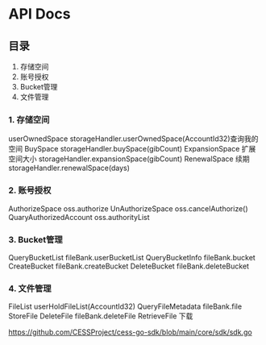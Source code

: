 # API Docs

## 目录
1. 存储空间
2. 账号授权
3. Bucket管理
4. 文件管理



### 1. 存储空间

userOwnedSpace storageHandler.userOwnedSpace(AccountId32)查询我的空间
BuySpace   storageHandler.buySpace(gibCount)
ExpansionSpace  扩展空间大小  storageHandler.expansionSpace(gibCount)
RenewalSpace 续期  storageHandler.renewalSpace(days)


### 2. 账号授权

AuthorizeSpace   oss.authorize
UnAuthorizeSpace  oss.cancelAuthorize()
QuaryAuthorizedAccount  oss.authorityList



### 3. Bucket管理

QueryBucketList   fileBank.userBucketList
QueryBucketInfo   fileBank.bucket
CreateBucket  fileBank.createBucket
DeleteBucket  fileBank.deleteBucket


### 4. 文件管理

FileList   userHoldFileList(AccountId32)
QueryFileMetadata  fileBank.file
StoreFile
DeleteFile  fileBank.deleteFile
RetrieveFile  下载




https://github.com/CESSProject/cess-go-sdk/blob/main/core/sdk/sdk.go








